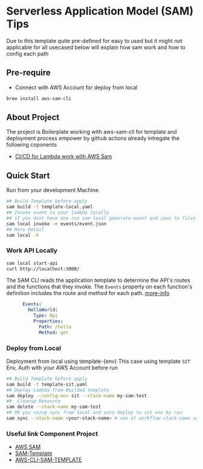 # Serverless Application Model (SAM) Tips

Due to this template quite pre-defined for easy to used but it might not applicable for all usecased below will explain how sam work and how to config each path

## Pre-require

- Connect with AWS Account for deploy from local

```bash
brew install aws-sam-cli
```

## About Project

The project is Boilerplate working with aws-sam-cli for template and deployment process empower by github actions already intregate the following coponents

- [CI/CD for Lambda work with AWS Sam](https://aws.amazon.com/blogs/compute/introducing-aws-sam-pipelines-automatically-generate-deployment-pipelines-for-serverless-applications/)

## Quick Start

Run from your development Machine

```bash
## Build Template before apply
sam build -t template-local.yaml
## Invoke event to your lambda locally
## if you dont have one run sam local generate-event and save to files
sam local invoke -e events/event.json
## More Detail 
sam local -h
```

### Work API Locally

```bash
sam local start-api
curl http://localhost:3000/
```

The SAM CLI reads the application template to determine the API's routes and the functions that they invoke. The `Events` property on each function's definition includes the route and method for each path. [more-info](https://docs.aws.amazon.com/serverless-application-model/latest/developerguide/serverless-sam-cli-using-start-api.html)

```yaml
      Events:
        HelloWorld:
          Type: Api
          Properties:
            Path: /hello
            Method: get
```

### Deploy from Local

Deployment from local using template-{env} This case using template `SIT` Env, Auth with your AWS Account before run

```bash
## Build Template before apply
sam build -t template-sit.yaml
## Deploy Lambda from Builded template
sam deploy --config-env sit --stack-name my-sam-test 
##  Cleanup Resource
sam delete --stack-name my-sam-test  
## OR you using sync from local and auto deploy to sit env by run
sam sync --stack-name <your-stack-name> # see at workflow stack-name variable
```

### Useful link Component Project

- [AWS SAM](https://docs.aws.amazon.com/serverless-application-model/latest/developerguide/what-is-sam.html)
- [SAM-Template](https://docs.aws.amazon.com/serverless-application-model/latest/developerguide/sam-specification.html)
- [AWS-CLI-SAM-TEMPLATE](https://github.com/aws/aws-sam-cli-app-templates)
